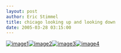 ```yaml
---
layout: post
author: Eric Stimmel
title: chicago looking up and looking down
date: 2005-03-28 03:15:00
--- 
```



[![image1][]][1][![image2][]][2][![image3][]][3][![image4][]][4]

  [image1]: http://photos1.blogger.com/img/5/3283/320/IMG_6651.jpg
  [1]: http://photos1.blogger.com/img/5/3283/640/IMG_6651.jpg
  [image2]: http://photos1.blogger.com/img/5/3283/320/IMG_6650.jpg
  [2]: http://photos1.blogger.com/img/5/3283/640/IMG_6650.jpg
  [image3]: http://photos1.blogger.com/img/5/3283/320/IMG_6486.jpg
  [3]: http://photos1.blogger.com/img/5/3283/640/IMG_6486.jpg
  [image4]: http://photos1.blogger.com/img/5/3283/320/IMG_6548.jpg
  [4]: http://photos1.blogger.com/img/5/3283/640/IMG_6548.jpg

